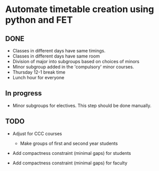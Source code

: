 # Automate timetable creation using python and FET

## DONE
- Classes in different days have same timings.
- Classes in different days have same room
- Division of major into subgroups based on choices of minors
- Minor subgroup added in the 'compulsory' minor courses.
- Thursday 12-1 break time
- Lunch hour for everyone

## In progress
- Minor subgroups for electives. This step should be done manually. 


## TODO

- Adjust for CCC courses
    - Make groups of first and second year students


- Add compactness constraint (minimal gaps) for students
- Add compactness constraint (minimal gaps) for faculty